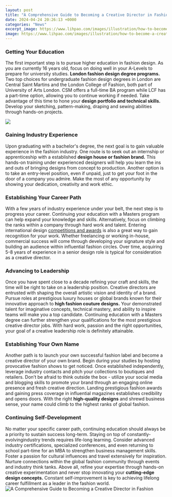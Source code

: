 ```yaml
---
layout: post
title: "A Comprehensive Guide to Becoming a Creative Director in Fashion"
date: 2024-04-24 20:26:13 +0000
categories: "News"
excerpt_image: https://www.lihpao.com/images/illustration/how-to-become-a-creative-director-in-fashion-3.jpg
image: https://www.lihpao.com/images/illustration/how-to-become-a-creative-director-in-fashion-3.jpg
---
```


### Getting Your Education 
The first important step is to pursue higher education in fashion design. As you are currently 16 years old, focus on doing well in your A-Levels to prepare for university studies. **London fashion design degree programs.** Two top choices for undergraduate fashion design degrees in London are Central Saint Martins and the London College of Fashion, both part of University of Arts London. CSM offers a full-time BA program while LCF has a part-time option, allowing you to continue working if needed. Take advantage of this time to hone your **design portfolio and technical skills.** Develop your sketching, pattern-making, draping and sewing abilities through hands-on projects.  

![](https://www.lihpao.com/images/illustration/how-to-become-a-creative-director-in-fashion-1.jpg)
### Gaining Industry Experience
Upon graduating with a bachelor's degree, the next goal is to gain valuable experience in the fashion industry. One route is to seek out an internship or apprenticeship with a established **design house or fashion brand.** This hands-on training under experienced designers will help you learn the ins and outs of bringing designs from concept to production. Another option is to take an entry-level position, even if unpaid, just to get your foot in the door of a company you admire. Make the most of any opportunity by showing your dedication, creativity and work ethic.
### Establishing Your Career Path  
With a few years of industry experience under your belt, the next step is to progress your career. Continuing your education with a Masters program can help expand your knowledge and skills. Alternatively, focus on climbing the ranks within a company through hard work and talent. Entering international design [competitions and awards](https://store.fi.io.vn/chihuahuadog-owner-definition-funny-gift-idea-for-chihuahua-dog-owner3361-t-shirt) is also a great way to gain recognition for your work. Whether freelancing or working in-house, commercial success will come through developing your signature style and building an audience within influential fashion circles. Over time, acquiring 5-8 years of experience in a senior design role is typical for consideration as a creative director.
### Advancing to Leadership
Once you have spent close to a decade refining your craft and skills, the time will be right to take on a leadership position. Creative directors are entrusted with shaping the overall artistic vision and identity of a brand. Pursue roles at prestigious luxury houses or global brands known for their innovative approach to **high fashion couture designs.** Your demonstrated talent for imaginative concepts, technical mastery, and ability to inspire teams will make you a top candidate. Continuing education with a Masters degree can further strengthen your qualifications for the most prestigious creative director jobs. With hard work, passion and the right opportunities, your goal of a creative leadership role is definitely attainable.  
### Establishing Your Own Name
Another path is to launch your own successful fashion label and become a creative director of your own brand. Begin during your studies by hosting provocative fashion shows to get noticed. Once established independently, leverage industry contacts and pitch your collections to boutiques and retailers. Don’t be afraid to think outside the box - utilize your social media and blogging skills to promote your brand through an engaging online presence and fresh creative direction. Landing prestigious fashion awards and gaining press coverage in influential magazines establishes credibility and opens doors. With the right **high-quality designs** and shrewd business sense, your name could climb to the highest ranks of global fashion.
### Continuing Self-Development
No matter your specific career path, continuing education should always be a priority to sustain success long-term. Staying on top of constantly-evolvingindustry trends requires life-long learning. Consider advanced industry certifications, specialized conferences, and even returning to school part-time for an MBA to strengthen business management skills. Foster a passion for cultural influences and travel extensively for inspiration. Nurture connections within the global fashion community through events and industry think tanks. Above all, refine your expertise through hands-on creative experimentation and never stop innovating your **cutting-edge design concepts.** Constant self-improvement is key to achieving lifelong career fulfillment as a leader in the fashion world.
![A Comprehensive Guide to Becoming a Creative Director in Fashion](https://www.lihpao.com/images/illustration/how-to-become-a-creative-director-in-fashion-3.jpg)